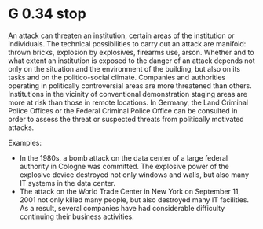 G 0.34 stop
===============

An attack can threaten an institution, certain areas of the institution or individuals. The technical possibilities to carry out an attack are manifold: thrown bricks, explosion by explosives, firearms use, arson. Whether and to what extent an institution is exposed to the danger of an attack depends not only on the situation and the environment of the building, but also on its tasks and on the politico-social climate. Companies and authorities operating in politically controversial areas are more threatened than others. Institutions in the vicinity of conventional demonstration staging areas are more at risk than those in remote locations. In Germany, the Land Criminal Police Offices or the Federal Criminal Police Office can be consulted in order to assess the threat or suspected threats from politically motivated attacks.

Examples:

* In the 1980s, a bomb attack on the data center of a large federal authority in Cologne was committed. The explosive power of the explosive device destroyed not only windows and walls, but also many IT systems in the data center.
* The attack on the World Trade Center in New York on September 11, 2001 not only killed many people, but also destroyed many IT facilities. As a result, several companies have had considerable difficulty continuing their business activities.
